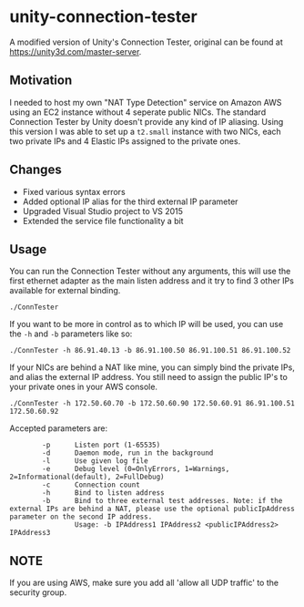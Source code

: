 # unity-connection-tester
A modified version of Unity's Connection Tester, original can be found at https://unity3d.com/master-server.

Motivation
--
I needed to host my own "NAT Type Detection" service on Amazon AWS using an EC2 instance without 4 seperate public NICs. The standard Connection Tester by Unity doesn't provide any kind of IP aliasing.
Using this version I was able to set up a `t2.small` instance with two NICs, each two private IPs and 4 Elastic IPs assigned to the private ones.

Changes
--
- Fixed various syntax errors
- Added optional IP alias for the third external IP parameter
- Upgraded Visual Studio project to VS 2015
- Extended the service file functionality a bit

Usage
-- 

You can run the Connection Tester without any arguments, this will use the first ethernet adapter as the main listen address and it try to find 3 other IPs available for external binding.
```
./ConnTester
```

If you want to be more in control as to which IP will be used, you can use the `-h` and `-b` parameters like so:

```
./ConnTester -h 86.91.40.13 -b 86.91.100.50 86.91.100.51 86.91.100.52
```

If your NICs are behind a NAT like mine, you can simply bind the private IPs, and alias the external IP address. You still need to assign the public IP's to your private ones in your AWS console.

```
./ConnTester -h 172.50.60.70 -b 172.50.60.90 172.50.60.91 86.91.100.51 172.50.60.92
```


Accepted parameters are:
```
        -p      Listen port (1-65535)
        -d      Daemon mode, run in the background
        -l      Use given log file
        -e      Debug level (0=OnlyErrors, 1=Warnings, 2=Informational(default), 2=FullDebug)
        -c      Connection count
        -h      Bind to listen address
        -b      Bind to three external test addresses. Note: if the external IPs are behind a NAT, please use the optional publicIpAddress parameter on the second IP address.
                Usage: -b IPAddress1 IPAddress2 <publicIPAddress2> IPAddress3
```

NOTE
--
If you are using AWS, make sure you add all 'allow all UDP traffic' to the security group.
